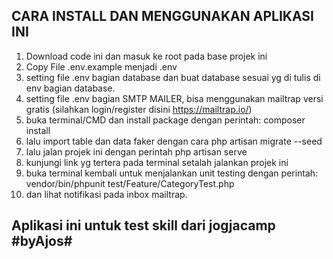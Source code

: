 ## CARA INSTALL DAN MENGGUNAKAN APLIKASI INI

1. Download code ini dan masuk ke root pada base projek ini
2. Copy File .env.example menjadi .env
3. setting file .env bagian database dan buat database sesuai yg di tulis di env bagian database.
4. setting file .env bagian SMTP MAILER, bisa menggunakan mailtrap versi gratis (silahkan login/register disini https://mailtrap.io/) 
5. buka terminal/CMD dan install package dengan perintah: composer install
6. lalu import table dan data faker dengan cara php artisan migrate --seed
7. lalu jalan projek ini dengan perintah php artisan serve
8. kunjungi link yg tertera pada terminal setalah jalankan projek ini
9. buka terminal kembali untuk menjalankan unit testing dengan perintah: vendor/bin/phpunit test/Feature/CategoryTest.php
10. dan lihat notifikasi pada inbox mailtrap.

## Aplikasi ini untuk test skill dari jogjacamp #byAjos#